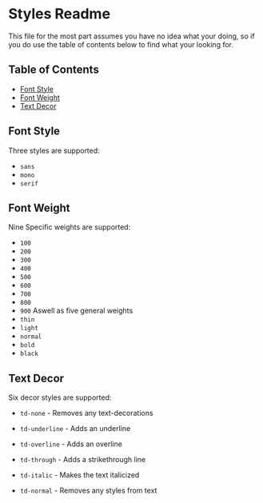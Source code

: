 # Styles Readme

This file for the most part assumes you have no idea what your doing, so if you do use the table of contents below to find what your looking for.

## Table of Contents
- [Font Style](#font-style)
- [Font Weight](#font-weight)
- [Text Decor](#text-decor)


## Font Style
Three styles are supported:
- `sans`
- `mono`
- `serif`

## Font Weight
Nine Specific weights are supported:
- `100`
- `200`
- `300`
- `400`
- `500`
- `600`
- `700`
- `800`
- `900`
Aswell as five general weights
- `thin`
- `light`
- `normal`
- `bold`
- `black`

## Text Decor
Six decor styles are supported:
- `td-none` - Removes any text-decorations 

- `td-underline` - Adds an underline

- `td-overline` - Adds an overline

- `td-through` - Adds a strikethrough line

- `td-italic` - Makes the text italicized

- `td-normal` - Removes any styles from text